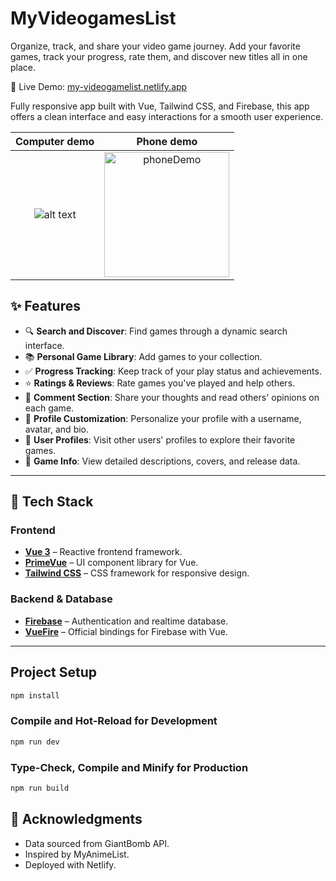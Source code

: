 # MyVideogamesList

Organize, track, and share your video game journey. Add your favorite games, track your progress, rate them, and discover new titles all in one place.

🔗 Live Demo: [my-videogamelist.netlify.app](https://my-videogamelist.netlify.app)

Fully responsive app built with Vue, Tailwind CSS, and Firebase, this app offers a clean interface and easy interactions for a smooth user experience.

<!-- <p float="left">
  <img src="src/assets/addGame.gif" alt="phoneDemo" width="70%"/>
  <img src="src/assets/phoneDemo.gif" alt="phoneDemo" width="16%"/>
</p> -->

|                                                      Computer demo                                                       |                             Phone demo                              |
| :----------------------------------------------------------------------------------------------------------------------: | :-----------------------------------------------------------------: |
| ![alt text](https://github.com/AndreuMB/MyVideogameList/blob/master/src/assets/addGame.gif?raw=true 'computer demo gif') | <img src="src/assets/phoneDemo.gif" alt="phoneDemo" width="200px"/> |

## ✨ Features

- 🔍 **Search and Discover**: Find games through a dynamic search interface.
- 📚 **Personal Game Library**: Add games to your collection.
- ✅ **Progress Tracking**: Keep track of your play status and achievements.
- ⭐ **Ratings & Reviews**: Rate games you've played and help others.
- 💬 **Comment Section**: Share your thoughts and read others' opinions on each game.
- 🎨 **Profile Customization**: Personalize your profile with a username, avatar, and bio.
- 👤 **User Profiles**: Visit other users' profiles to explore their favorite games.
- 📄 **Game Info**: View detailed descriptions, covers, and release data.

---

## 🚀 Tech Stack

### Frontend

- [**Vue 3**](https://vuejs.org/) – Reactive frontend framework.
- [**PrimeVue**](https://primevue.org/) – UI component library for Vue.
- [**Tailwind CSS**](https://tailwindcss.com/) – CSS framework for responsive design.

### Backend & Database

- [**Firebase**](https://firebase.google.com/) – Authentication and realtime database.
- [**VueFire**](https://vuefire.vuejs.org/guide/getting-started.html) – Official bindings for Firebase with Vue.

---

## Project Setup

```sh
npm install
```

### Compile and Hot-Reload for Development

```sh
npm run dev
```

### Type-Check, Compile and Minify for Production

```sh
npm run build
```

## 🙌 Acknowledgments

- Data sourced from GiantBomb API.
- Inspired by MyAnimeList.
- Deployed with Netlify.
